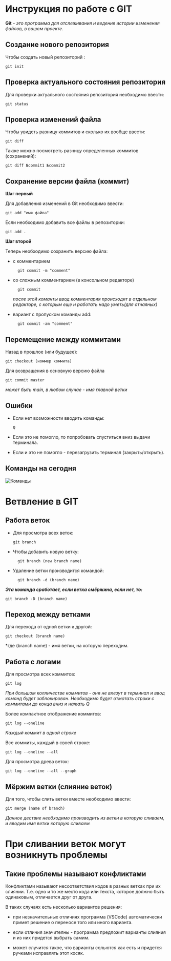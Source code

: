 # Инструкция по работе с GIT 

**Git**  *- это программа для отслеживания и ведения истории изменения файлов, в вашем проекте.*

## Создание нового репозитория

Чтобы создать новый репозиторий :

    git init


## Проверка актуального состояния репозитория

Для проверки актуального состояния репозитория необходимо ввести:

    git status

## Проверка изменений файла

Чтобы увидеть разницу коммитов и сколько их вообще ввести:

    git diff

Также можно посмотреть разницу определенных коммитов (сохранений):

    git diff №commit1 №commit2

## Сохранение версии файла (коммит)

**Шаг первый**

Для добавления изменений в Git необходимо ввести:

    git add "имя файла"

Если необходимо добавить все файлы в репозитории:

    git add .

**Шаг второй**

Теперь необходимо сохранить версию файла:

* с комментарием 

        git commit -m "comment"

* со сложным комментарием (в консольном редакторе)

        git commit

    *после этой команты ввод комментария происходит в отдельном редакторе, с которым еще и работать надо уметь(для отчаяных)*

* вариант с пропуском команды add:

        git commit -am "comment"


## Перемещение между коммитами

Назад в прошлое (или будущее):

    git checkout (номмер коммита)

Для возвращения в основную версию файла 

    git commit master

*может быть main, в любом случае - имя главной ветки*

## Ошибки

* Если нет возможности вводить команды: 

      Q

* Если это не помогло, то попробовать спуститься вниз выдачи терминала.

* Если и это не помогло - перезагрузить терминал (закрыть/открыть).

## Команды на сегодня

![Команды](2022-12-06_21-17-33.png)

# Ветвление в GIT

## Работа веток

* Для просмотра всех веток: 

      git branch

* Чтобы добавить новую ветку:

        git branch (new branch name)

* Удаление ветки производится командой:

        git branch -d (branch name)

*__Эта команда сработает, если ветка смёржина, если нет, то:__*

    git branch -D (branch name)

## Переход между ветками

Для перехода от одной ветки к другой:

    git checkout (branch name)

*где (branch name) - имя ветки, на которую переходим.

## Работа с логами

Для просмотра всех коммитов:

    git log

*При большом колличестве коммитов - они не влезут в терминал и ввод команд будет заблокирован. Необходимо будет отмотать строки с коммитами до конца вниз и нажать Q*

Более компактное отображение коммитов:

    git log --oneline

*Каждый коммит в одной строке*

Все коммиты, каждый в своей строке:

    git log --oneline --all

Для просмотра древа веток:

    git log --oneline --all --graph
    
## Мёржим ветки (слияние веток)

Для того, чтобы слить ветки вместе необходимо ввести:

    git merge (name of branch)

*Данное дествие необходимо производить из ветки в которую сливаем, и вводим имя ветки которую сливаем*

# При сливании веток могут возникнуть проблемы

## Такие проблемы называют конфликтами

Конфликтами называют несоответствия кодов в разных ветках при их слиянии. 
Т.е. одно и то же место кода или текста, которое должно быть одинаковым, отличается друг от друга. 

В таких случаях есть несколько вариантов решения:

* при незначительных отличиях программа (VSCode) автоматически примет решение о переносе того или иного варианта.

* если отличия значителны - программа предложит варианты слияния и из них придется выбрать самим.

* может случится такое, что варианты сольются как есть и придется ручками исправлять этот косяк.